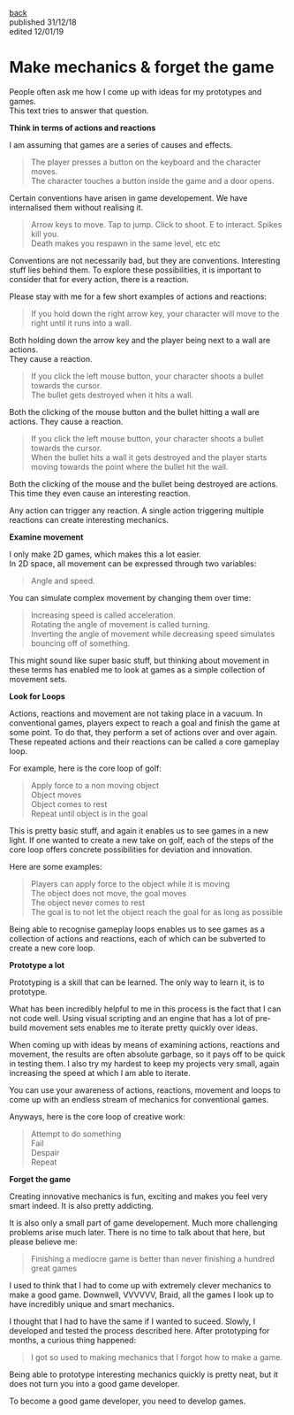 [back](writing) <br> published 31/12/18 <br> edited 12/01/19

# Make mechanics & forget the game

People often ask me how I come up with ideas for my prototypes and games. <br>
This text tries to answer that question.

**Think in terms of actions and reactions**

I am assuming that games are a series of causes and effects.<br>
> The player presses a button on the keyboard and the character moves.<br>
> The character touches a button inside the game and a door opens.

Certain conventions have arisen in game developement. 
We have internalised them without realising it.
 
> Arrow keys to move. Tap to jump. Click to shoot. E to interact. Spikes kill you. <br>
> Death makes you respawn in the same level, etc etc

Conventions are not necessarily bad, but they are conventions. 
Interesting stuff lies behind them.
To explore these possibilities, it is important to consider that for every action, there is a reaction.

Please stay with me for a few short examples of actions and reactions:

> If you hold down the right arrow key, your character will move to the right until it runs into a wall.

Both holding down the arrow key and the player being next to a wall are actions. <br>
They cause a reaction.

> If you click the left mouse button, your character shoots a bullet towards the cursor. <br>
> The bullet gets destroyed when it hits a wall.
  
Both the clicking of the mouse button and the bullet hitting a wall are actions. 
They cause a reaction.

> If you click the left mouse button, your character shoots a bullet towards the cursor. <br>
> When the bullet hits a wall it gets destroyed and the player starts moving towards
the point where the bullet hit the wall.
  
Both the clicking of the mouse and the bullet being destroyed are actions. This time they even cause an interesting reaction.
  
Any action can trigger any reaction.
A single action triggering multiple reactions can create interesting mechanics.

**Examine movement**

I only make 2D games, which makes this a lot easier. <br>
In 2D space, all movement can be expressed through two variables:
  	
> Angle and speed.
  
 You can simulate complex movement by changing them over time:

> Increasing speed is called acceleration.<br>
> Rotating the angle of movement is called turning.<br>
> Inverting the angle of movement while decreasing speed simulates bouncing off of something.
  
This might sound like super basic stuff, but thinking about movement in these terms has enabled me to look at games as a simple collection of movement sets.
  

**Look for Loops**

Actions, reactions and movement are not taking place in a vacuum. 
In conventional games, players expect to reach a goal and finish the game at some point. 
To do that, they perform a set of actions over and over again.
These repeated actions and their reactions can be called a core gameplay loop.
  
For example, here is the core loop of golf:
> Apply force to a non moving object<br>
> Object moves<br>
> Object comes to rest<br>
> Repeat until object is in the goal
    
This is pretty basic stuff, and again it enables us to see games in a new light.
If one wanted to create a new take on golf, each of the steps of the core loop offers 
concrete possibilities for deviation and innovation.

Here are some examples:
> Players can apply force to the object while it is moving<br>
> The object does not move, the goal moves<br>
> The object never comes to rest<br>
> The goal is to not let the object reach the goal for as long as possible
    
Being able to recognise gameplay loops enables us to see games as a collection of actions and reactions, each of which can be subverted to create a new core loop.


**Prototype a lot**

Prototyping is a skill that can be learned.
The only way to learn it, is to prototype.
  
What has been incredibly helpful to me in this process is the fact that I can not code well.
Using visual scripting and an engine that has a lot of pre-build movement sets enables me to iterate pretty quickly over ideas.

When coming up with ideas by means of examining actions, reactions and movement, the results are often absolute garbage, so it pays off to be quick in testing them.
I also try my hardest to keep my projects very small, again increasing the speed at which I am able to iterate.

You can use your awareness of actions, reactions, movement and loops to come up with an endless stream of mechanics for conventional games. 
  
 Anyways, here is the core loop of creative work:
> Attempt to do something <br>
> Fail<br>
> Despair<br>
> Repeat<br>
  
**Forget the game**

Creating innovative mechanics is fun, exciting and makes you feel very smart indeed.
It is also pretty addicting.
  
It is also only a small part of game developement.
Much more challenging problems arise much later.
There is no time to talk about that here, but please believe me:

> Finishing a mediocre game is better than never finishing a hundred great games

 I used to think that I had to come up with extremely clever mechanics to make a good game.
 Downwell, VVVVVV, Braid, all the games I look up to have incredibly unique and smart mechanics. 

I thought that I had to have the same if I wanted to suceed.
Slowly, I developed and tested the process described here.
After prototyping for months, a curious thing happened:
  
> I got so used to making mechanics that I forgot how to make a game.
  
Being able to prototype interesting mechanics quickly is pretty neat, but it does not turn you into a good game developer.

To become a good game developer, you need to develop games.
